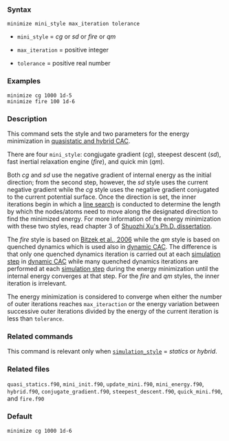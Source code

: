 
### Syntax

	minimize mini_style max_iteration tolerance

* `mini_style` = _cg_ or _sd_ or _fire_ or _qm_

* `max_iteration` = positive integer

* `tolerance` = positive real number

### Examples

	minimize cg 1000 1d-5
	minimize fire 100 1d-6

### Description

This command sets the style and two parameters for the energy minimization in [quasistatic and hybrid CAC](simulator.md).

There are four `mini_style`: congjugate gradient (_cg_), steepest descent (_sd_), fast inertial relaxation engine (_fire_), and quick min (_qm_).

Both _cg_ and _sd_ use the negative gradient of internal energy as the initial direction; from the second step, however, the _sd_ style uses the current negative gradient while the _cg_ style uses the negative gradient conjugated to the current potential surface. Once the direction is set, the inner iterations begin in which a [line search](https://en.wikipedia.org/wiki/Line_search) is conducted to determine the length by which the nodes/atoms need to move along the designated direction to find the minimized energy. For more information of the energy minimization with these two styles, read chapter 3 of [Shuozhi Xu's Ph.D. dissertation](https://smartech.gatech.edu/handle/1853/56314).

The _fire_ style is based on [Bitzek et al., 2006](http://dx.doi.org/10.1103/PhysRevLett.97.170201) while the _qm_ style is based on quenched dynamics which is used also in [dynamic CAC](dynamics.md). The difference is that only one quenched dynamics iteration is carried out at each [simulation step](run.md) in [dynamic CAC](dynamics.md) while many quenched dynamics iterations are performed at each [simulation step](run.md) during the energy minimization until the internal energy converges at that step. For the _fire_ and _qm_ styles, the inner iteration is irrelevant.

The energy minimization is considered to converge when either the number of outer iterations reaches `max_iteraction` or the energy variation between successive outer iterations divided by the energy of the current iteration is less than `tolerance`.

### Related commands

This command is relevant only when [`simulation_style`](simulator.md) = _statics_ or _hybrid_.

### Related files

`quasi_statics.f90`, `mini_init.f90`, `update_mini.f90`, `mini_energy.f90`, `hybrid.f90`, `conjugate_gradient.f90`, `steepest_descent.f90`, `quick_mini.f90`, and `fire.f90`

### Default

	minimize cg 1000 1d-6